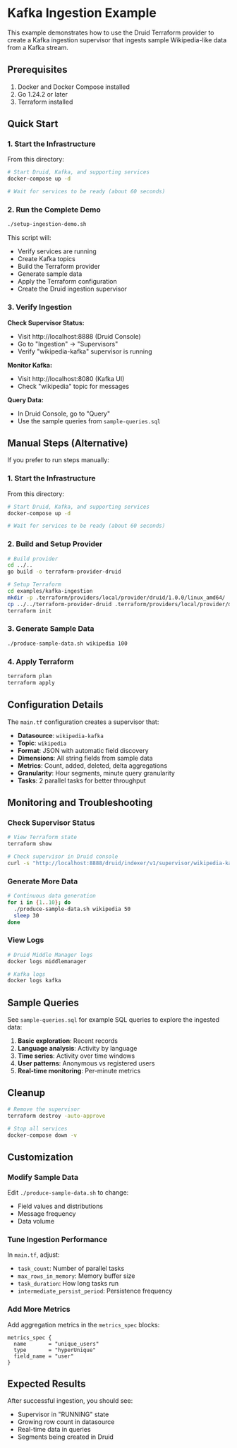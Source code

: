 # Kafka Ingestion Example

This example demonstrates how to use the Druid Terraform provider to create a Kafka ingestion supervisor that ingests sample Wikipedia-like data from a Kafka stream.

## Prerequisites

1. Docker and Docker Compose installed
2. Go 1.24.2 or later
3. Terraform installed

## Quick Start

### 1. Start the Infrastructure

From this directory:
```bash
# Start Druid, Kafka, and supporting services
docker-compose up -d

# Wait for services to be ready (about 60 seconds)
```

### 2. Run the Complete Demo

```bash
./setup-ingestion-demo.sh
```

This script will:
- Verify services are running
- Create Kafka topics
- Build the Terraform provider
- Generate sample data
- Apply the Terraform configuration
- Create the Druid ingestion supervisor

### 3. Verify Ingestion

**Check Supervisor Status:**
- Visit http://localhost:8888 (Druid Console)
- Go to "Ingestion" → "Supervisors"
- Verify "wikipedia-kafka" supervisor is running

**Monitor Kafka:**
- Visit http://localhost:8080 (Kafka UI)
- Check "wikipedia" topic for messages

**Query Data:**
- In Druid Console, go to "Query"
- Use the sample queries from `sample-queries.sql`

## Manual Steps (Alternative)

If you prefer to run steps manually:

### 1. Start the Infrastructure

From this directory:
```bash
# Start Druid, Kafka, and supporting services
docker-compose up -d

# Wait for services to be ready (about 60 seconds)
```

### 2. Build and Setup Provider
```bash
# Build provider
cd ../..
go build -o terraform-provider-druid

# Setup Terraform
cd examples/kafka-ingestion
mkdir -p .terraform/providers/local/provider/druid/1.0.0/linux_amd64/
cp ../../terraform-provider-druid .terraform/providers/local/provider/druid/1.0.0/linux_amd64/
terraform init
```

### 3. Generate Sample Data
```bash
./produce-sample-data.sh wikipedia 100
```

### 4. Apply Terraform
```bash
terraform plan
terraform apply
```

## Configuration Details

The `main.tf` configuration creates a supervisor that:

- **Datasource**: `wikipedia-kafka`
- **Topic**: `wikipedia` 
- **Format**: JSON with automatic field discovery
- **Dimensions**: All string fields from sample data
- **Metrics**: Count, added, deleted, delta aggregations
- **Granularity**: Hour segments, minute query granularity
- **Tasks**: 2 parallel tasks for better throughput

## Monitoring and Troubleshooting

### Check Supervisor Status
```bash
# View Terraform state
terraform show

# Check supervisor in Druid console
curl -s "http://localhost:8888/druid/indexer/v1/supervisor/wikipedia-kafka-supervisor/status" | jq
```

### Generate More Data
```bash
# Continuous data generation
for i in {1..10}; do
  ./produce-sample-data.sh wikipedia 50
  sleep 30
done
```

### View Logs
```bash
# Druid Middle Manager logs
docker logs middlemanager

# Kafka logs
docker logs kafka
```

## Sample Queries

See `sample-queries.sql` for example SQL queries to explore the ingested data:

1. **Basic exploration**: Recent records
2. **Language analysis**: Activity by language
3. **Time series**: Activity over time windows
4. **User patterns**: Anonymous vs registered users
5. **Real-time monitoring**: Per-minute metrics

## Cleanup

```bash
# Remove the supervisor
terraform destroy -auto-approve

# Stop all services
docker-compose down -v
```

## Customization

### Modify Sample Data

Edit `./produce-sample-data.sh` to change:
- Field values and distributions  
- Message frequency
- Data volume

### Tune Ingestion Performance

In `main.tf`, adjust:
- `task_count`: Number of parallel tasks
- `max_rows_in_memory`: Memory buffer size
- `task_duration`: How long tasks run
- `intermediate_persist_period`: Persistence frequency

### Add More Metrics

Add aggregation metrics in the `metrics_spec` blocks:
```hcl
metrics_spec {
  name       = "unique_users"
  type       = "hyperUnique"
  field_name = "user"
}
```

## Expected Results

After successful ingestion, you should see:
- Supervisor in "RUNNING" state
- Growing row count in datasource
- Real-time data in queries
- Segments being created in Druid
